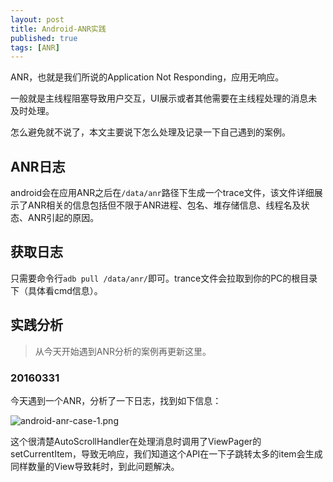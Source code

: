 ```yaml
---
layout: post
title: Android-ANR实践
published: true
tags: [ANR]
---
```


ANR，也就是我们所说的Application Not Responding，应用无响应。

一般就是主线程阻塞导致用户交互，UI展示或者其他需要在主线程处理的消息未及时处理。

怎么避免就不说了，本文主要说下怎么处理及记录一下自己遇到的案例。

## ANR日志

android会在应用ANR之后在`/data/anr`路径下生成一个trace文件，该文件详细展示了ANR相关的信息包括但不限于ANR进程、包名、堆存储信息、线程名及状态、ANR引起的原因。

## 获取日志

只需要命令行`adb pull /data/anr/`即可。trance文件会拉取到你的PC的根目录下（具体看cmd信息）。

## 实践分析

> 从今天开始遇到ANR分析的案例再更新这里。

### 20160331

今天遇到一个ANR，分析了一下日志，找到如下信息：

![android-anr-case-1.png]()

这个很清楚AutoScrollHandler在处理消息时调用了ViewPager的setCurrentItem，导致无响应，我们知道这个API在一下子跳转太多的item会生成同样数量的View导致耗时，到此问题解决。

